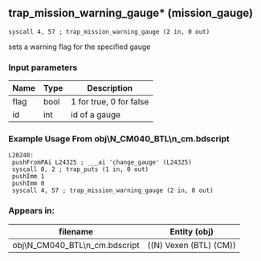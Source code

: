 ## trap_mission_warning_gauge* (mission_gauge)

`syscall 4, 57 ; trap_mission_warning_gauge (2 in, 0 out)`

sets a warning flag for the specified gauge

### Input parameters
| Name | Type | Description
|------|------|------------
| flag   | bool   | 1 for true, 0 for false
| id   | int   | id of a gauge


### Example Usage From obj\N_CM040_BTL\n_cm.bdscript
```plaintext
L20248:
 pushFromPAi L24325 ; ___ai 'change_gauge' (L24325)
 syscall 0, 2 ; trap_puts (1 in, 0 out)
 pushImm 1
 pushImm 0
 syscall 4, 57 ; trap_mission_warning_gauge (2 in, 0 out)
```


### Appears in:
| filename | Entity (obj)
|----------|-------------
| obj\N_CM040_BTL\n_cm.bdscript       | ((N) Vexen (BTL) (CM))          



